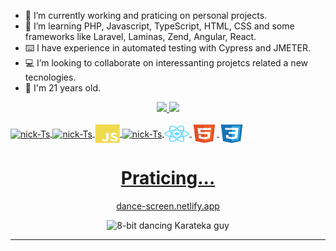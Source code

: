
- 🔭 I’m currently working and praticing on personal projects.
- 🌱 I’m learning PHP, Javascript, TypeScript, HTML, CSS and some frameworks like Laravel, Laminas, Zend, Angular, React.
- ⌨️ I have experience in automated testing with Cypress and JMETER.
- 💻 I’m looking to collaborate on interessanting projetcs related a new tecnologies.
- 🤙 I'm 21 years old.

<div align="center">
  <a href="https://github.com/nicolassgross">
  <img height="180em" src="https://github-readme-stats.vercel.app/api?username=nicolassgross&show_icons=true&theme=ligth&include_all_commits=true&count_private=true"/>
  <img height="180em" src="https://github-readme-stats.vercel.app/api/top-langs/?username=nicolassgross&layout=compact&langs_count=7&theme=ligth"/>
</div>
  
<div style="display: inline_block"><br>
  <img align="center" alt="nick-Ts" height="30" width="40" src="https://img.shields.io/badge/HTML5-E34F26?style=for-the-badge&logo=html5&logoColor=white">
  <img align="center" alt="nick-Ts" height="30" width="40" src="https://img.shields.io/badge/PHP-777BB4?style=for-the-badge&logo=php&logoColor=white">
  <img align="center" alt="nick-Js" height="30" width="40" src="https://raw.githubusercontent.com/devicons/devicon/master/icons/javascript/javascript-plain.svg">
  <img align="center" alt="nick-Ts" height="30" width="40" src="https://img.shields.io/badge/Laravel-FF2D20?style=for-the-badge&logo=laravel&logoColor=white">
  <img align="center" alt="nick-React" height="30" width="40" src="https://raw.githubusercontent.com/devicons/devicon/master/icons/react/react-original.svg">
  <img align="center" alt="nick-HTML" height="30" width="40" src="https://raw.githubusercontent.com/devicons/devicon/master/icons/html5/html5-original.svg">
  <img align="center" alt="nick-CSS" height="30" width="40" src="https://raw.githubusercontent.com/devicons/devicon/master/icons/css3/css3-original.svg">
</div>

<div align="center">
  <h1>Praticing...</h1> 
    <p>dance-screen.netlify.app</p>
  </a>
  <img src="https://i.imgur.com/pXALzSc.gif" class="woot-dance" width="328" height="272" alt="8-bit dancing Karateka guy"></img>
</div><hr>
